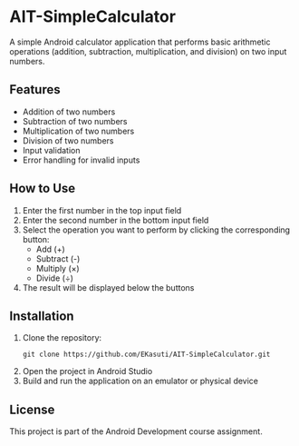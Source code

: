 # AIT-SimpleCalculator
A simple Android calculator application that performs basic arithmetic operations (addition, subtraction, multiplication, and division) on two input numbers.

## Features
- Addition of two numbers
- Subtraction of two numbers
- Multiplication of two numbers
- Division of two numbers
- Input validation
- Error handling for invalid inputs


## How to Use
1. Enter the first number in the top input field
2. Enter the second number in the bottom input field
3. Select the operation you want to perform by clicking the corresponding button:
   - Add (+)
   - Subtract (-)
   - Multiply (×)
   - Divide (÷)
4. The result will be displayed below the buttons


## Installation
1. Clone the repository:
   ```
   git clone https://github.com/EKasuti/AIT-SimpleCalculator.git
   ```
2. Open the project in Android Studio
3. Build and run the application on an emulator or physical device

## License
This project is part of the Android Development course assignment.